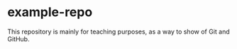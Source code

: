 # example-repo
This repository is mainly for teaching purposes, as a way to show of Git and GitHub.
